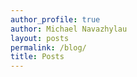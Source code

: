 ```yaml
---
author_profile: true
author: Michael Navazhylau
layout: posts
permalink: /blog/
title: Posts
---
```


